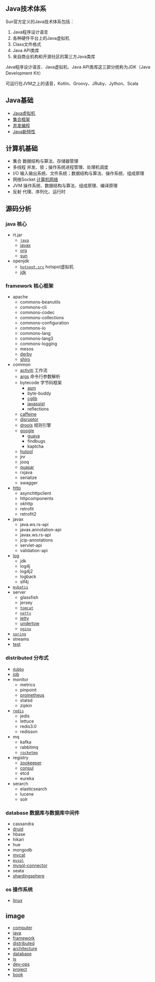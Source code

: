## Java技术体系
Sun官方定义的Java技术体系包括：
1. Java程序设计语言
2. 各种硬件平台上的Java虚拟机
3. Class文件格式
4. Java API类库
5. 来自商业机构和开源社区的第三方Java类库

Java程序设计语言、Java虚拟机、Java API类库这三部分统称为JDK（Java Development Kit）

可运行在JVM之上的语音，Kotlin、Groovy、JRuby、Jython、Scala

## Java基础
* [Java虚拟机](/docs/10-java/02-jvm.md)
* [集合框架](/docs/10-java/10-collection.md)
* [并发编程](/docs/10-java/50-concurrent.md)
* [Java新特性](/docs/10-java/blog/90-jdk-evolution.md)

## 计算机基础
* 集合 数据结构与算法、存储器管理
* 多线程 并发、锁；操作系统进程管理、处理机调度
* I/O 输入输出系统、文件系统；数据结构与算法、操作系统、组成原理
* 网络Socket [计算机网络](/docs/00-base/40-net.md)
* JVM 操作系统、数据结构与算法、组成原理、编译原理
* 反射 代理、序列化、运行时

## 源码分析

### java 核心
* rt.jar
  * [`java`](/docs/10-java/src/rt.jar.src/java/README.md)
  * [javax](/10-java/src/rt.jar.src/javax/README.md)
  * [org](/10-java/src/rt.jar.src/org/README.md)
  * [sun](/10-java/src/rt.jar.src/sun/README.md)
* openjdk
  * [`hotspot.src`](/10-java/src/openjdk/hotspot.src/README.md) hotspot虚拟机
  * [jdk](/10-java/src/openjdk/jdk/README.md)

### framework 核心框架
* apache
  * commons-beanutils
  * commons-cli
  * commons-codec
  * commons-collections
  * commons-configuration
  * commons-io
  * commons-lang
  * commons-lang3
  * commons-logging
  * mesos
  * [derby](/docs/20-framework/src/apache/derby/README.md)
  * [shiro](/docs/20-framework/src/apache/shiro/README.md)
* common
  * [activiti](/docs/20-framework/src/common/activiti/README.md) 工作流
  * [args](/docs/20-framework/src/common/args/README.md) 命令行参数解析
  * bytecode 字节码框架
    * [asm](/docs/20-framework/src/common/bytecode/asm/README.md)
    * byte-buddy
    * [cglib](/docs/20-framework/src/common/bytecode/cglib/README.md)
    * [javassist](/docs/20-framework/src/common/bytecode/javassist/README.md)
    * reflections
  * [caffeine](/docs/20-framework/src/common/caffeine/README.md)
  * [disruptor](/docs/20-framework/src/common/disruptor/README.md)
  * [drools](/docs/20-framework/src/common/drools/README.md)  规则引擎
  * [google](/docs/20-framework/src/common/google/README.md)
    * [guava](/docs/20-framework/src/common/google/guava/README.md)
    * findbugs
    * kaptcha
  * [hutool](/docs/20-framework/src/common/hutool/README.md)
  * jnr
  * jooq
  * [quasar](/docs/20-framework/src/common/quasar/README.md)
  * rxjava
  * serialize
  * swagger
* [http](/docs/20-framework/src/http/README.md)
  * asynchttpclient
  * httpcomponents
  * okhttp
  * retrofit
  * retrofit2
* javax
  * java.ws.rs-api
  * javax.annotation-api
  * javax.ws.rs-api
  * jcip-annotations
  * servlet-api
  * validation-api
* [log](/docs/20-framework/src/log/README.md)
  * jdk
  * log4j
  * log4j2
  * logback
  * slf4j
* [`mybatis`](/docs/20-framework/src/mybatis/README.md)
* server
  * glassfish
  * jersey
  * [`tomcat`](/docs/20-framework/src/server/tomcat/README.md)
  * [`netty`](/docs/20-framework/src/server/netty/README.md)
  * [jetty](/docs/20-framework/src/server/jetty/README.md)
  * [undertow](/docs/20-framework/src/server/undertow/README.md)
  * [`nginx`](/docs/20-framework/src/server/nginx/README.md)
* [`spring`](/docs/20-framework/src/spring/README.md)
* streams
* [test](/docs/20-framework/src/test/README.md)
  
### distributed 分布式
* [`dubbo`](/docs/30-distributed/src/dubbo/README.md)
* [job](/docs/30-distributed/src/job/README.md)
* monitor
  * metrics
  * pinpoint
  * [prometheus](/docs/30-distributed/src/monitor/prometheus/README.md)
  * statsd
  * zipkin
* [`redis`](/docs/30-distributed/src/redis/README.md)
  * jedis
  * lettuce
  * redis3.0
  * redisson
* mq
  * kafka
  * rabbitmq
  * [`rocketmq`](/docs/30-distributed/src/rocketmq/README.md)
* registry
  * [zookeeper](/docs/30-distributed/src/registry/zookeeper/README.md)
  * [consul](/docs/30-distributed/src/registry/consul/README.md)
  * etcd
  * eureka
* serarch
  * elasticsearch
  * lucene
  * solr

### database 数据库与数据库中间件
* cassandra
* [druid](/docs/50-database/src/druid/README.md)
* hbase
* hikari
* hue
* mongodb
* [mycat](/docs/50-database/src/mycat/README.md)
* [`mysql`](/docs/50-database/src/mysql/README.md)
* [mysql-connector](/docs/50-database/src/mysql-connector/README.md)
* seata
* [shardingsphere](/docs/50-database/src/sharding/org.apache.shardingsphere/README.md)

### os 操作系统
- [linux](/docs/00-base/src/linux/README.md)
 
## image
* [computer](/docs/00-base/99-image.md)  
* [java](/docs/10-java/99-image.md)  
* [framework](/docs/20-framework/99-image.md)
* [distributed](/docs/30-distributed/99-image.md)
* [architecture](/docs/40-architecture/99-image.md)
* [database](/docs/50-database/99-image.md)
* [js](/docs/60-js/99-image.md)
* [dev-ops](/docs/70-dev-ops/99-image.md)
* [project](/docs/80-project/99-image.md)
* [book](/docs/99-book/99-image.md)